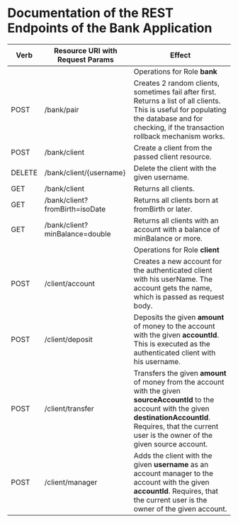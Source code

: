 # Documentation of the REST Endpoints of the Bank Application

| Verb   | Resource URI with Request Params | Effect                                   |
| ------ | -------------------------------- | ---------------------------------------- |
|        |                                  | Operations for Role **bank**             |
| POST   | /bank/pair                       | Creates 2 random clients, sometimes fail after first. Returns a list of all clients. This is useful for populating the database and for checking, if the transaction rollback mechanism works. |
| POST   | /bank/client                     | Create a client from the passed client resource. |
| DELETE | /bank/client/{username}          | Delete the client with the given username. |
| GET    | /bank/client                     | Returns all clients.                     |
| GET    | /bank/client?fromBirth=isoDate   | Returns all clients born at fromBirth or later. |
| GET    | /bank/client?minBalance=double   | Returns all clients with an account with a balance of minBalance or more. |
|        |                                  | Operations for Role **client**           |
| POST   | /client/account                  | Creates a new account for the authenticated client with his userName. The account gets the name, which is passed as request body. |
| POST   | /client/deposit                  | Deposits the given **amount** of money to the account with the given **accountId**. This is executed as the authenticated client with his username. |
| POST   | /client/transfer                 | Transfers the given **amount** of money from the account with the given **sourceAccountId** to the account with the given **destinationAccountId**. Requires, that the current user is the owner of the given source account. |
| POST   | /client/manager                  | Adds the client with the given **username** as an account manager to the account with the given **accountId**. Requires, that the current user is the owner of the given account. |
